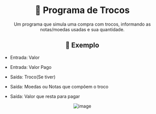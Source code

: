 <div align="center">
<h1>💸 Programa de Trocos</h1>
Um programa que simula uma compra com trocos, informando as notas/moedas usadas e sua quantidade.
</div>

<div align="center">
  <h2>🛒 Exemplo</h2>
</div>

- Entrada: Valor<br>
- Entrada: Valor Pago<br>

- Saída: Troco(Se tiver)<br>
- Saída: Moedas ou Notas que compõem o troco<br>
- Saída: Valor que resta para pagar<br>

<div align="center">

![image](https://github.com/user-attachments/assets/bf9c695d-c168-4609-ab92-4b5925f949af)

</div>
